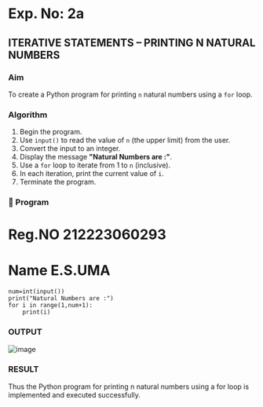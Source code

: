 # Exp. No: 2a  
## ITERATIVE STATEMENTS – PRINTING N NATURAL NUMBERS

###  Aim
To create a Python program for printing `n` natural numbers using a `for` loop.


###  Algorithm

1. Begin the program.
2. Use `input()` to read the value of `n` (the upper limit) from the user.
3. Convert the input to an integer.
4. Display the message **"Natural Numbers are :"**.
5. Use a `for` loop to iterate from 1 to `n` (inclusive).
6. In each iteration, print the current value of `i`.
7. Terminate the program.


### 🧾 Program


# Reg.NO 212223060293
# Name E.S.UMA
```
num=int(input())
print("Natural Numbers are :")
for i in range(1,num+1):
    print(i)

```

### OUTPUT
![image](https://github.com/user-attachments/assets/549b368a-f539-44a7-bb17-5f72943f8773)

### RESULT
Thus the Python program for printing n natural numbers using a for loop is implemented and executed successfully.

